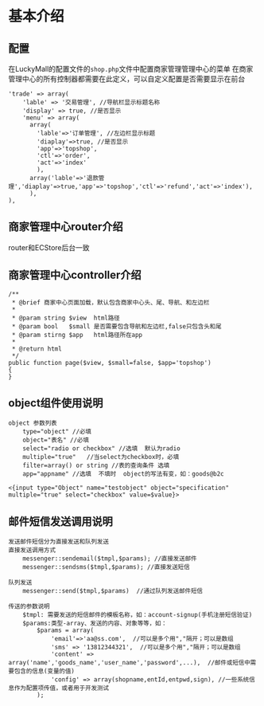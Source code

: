 # 基本介绍 

## 配置

在LuckyMall的配置文件的`shop.php`文件中配置商家管理管理中心的菜单
在商家管理中心的所有控制器都需要在此定义，可以自定义配置是否需要显示在前台

    'trade' => array(
        'lable' => '交易管理', //导航栏显示标题名称
        'display' => true, //是否显示
        'menu' => array(
          array(
            'lable'=>'订单管理', //左边栏显示标题
            'diaplay'=>true, //是否显示
            'app'=>'topshop',
            'ctl'=>'order',
            'act'=>'index'
            ),
          array('lable'=>'退款管理','diaplay'=>true,'app'=>'topshop','ctl'=>'refund','act'=>'index'),
          ),
    ),


## 商家管理中心router介绍
router和ECStore后台一致

## 商家管理中心controller介绍

    /**
     * @brief 商家中心页面加载，默认包含商家中心头、尾、导航、和左边栏
     *
     * @param string $view  html路径
     * @param bool   $small 是否需要包含导航和左边栏,false只包含头和尾
     * @param stirng $app   html路径所在app
     *
     * @return html
     */
    public function page($view, $small=false, $app='topshop')
    {
    }
    
## object组件使用说明

    object 参数列表
        type="object" //必填
        object="表名" //必填
        select="radio or checkbox" //选填  默认为radio
        multiple="true"   //当select为checkbox时，必填
        filter=array() or string //表的查询条件 选填
        app="appname" //选填  不填时  object的写法有变，如：goods@b2c
        
    <{input type="Object" name="testobject" object="specification" multiple="true" select="checkbox" value=$value}>
    
## 邮件短信发送调用说明
    发送邮件短信分为直接发送和队列发送
    直接发送调用方式
        messenger::sendemail($tmpl,$params); //直接发送邮件
        messenger::sendsms($tmpl,$params); //直接发送短信
        
    队列发送
        messenger::send($tmpl,$params)  //通过队列发送邮件短信
        
    传送的参数说明
        $tmpl: 需要发送的短信邮件的模板名称，如：account-signup(手机注册短信验证)
        $params:类型-array、发送的内容、对象等等，如：
            $params = array(
                'email'=>'aa@ss.com',  //可以是多个用","隔开；可以是数组
                'sms' => '13812344321',  //可以是多个用","隔开；可以是数组
                'content' => array('name','goods_name','user_name','password',...),  //邮件或短信中需要包含的信息(变量的值)
                'config' => array(shopname,entId,entpwd,sign), //一些系统信息作为配置项传值，或者用于开发测试
            );

